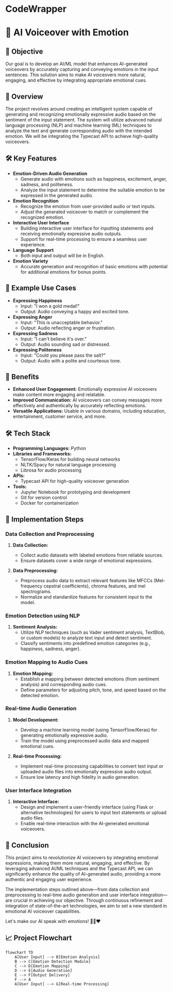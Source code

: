 # CodeWrapper
# 🎤 AI Voiceover with Emotion

## 🎯 Objective

Our goal is to develop an AI/ML model that enhances AI-generated voiceovers by accurately capturing and conveying emotions in the input sentences. This solution aims to make AI voiceovers more natural, engaging, and effective by integrating appropriate emotional cues.

## 🌟 Overview

The project revolves around creating an intelligent system capable of generating and recognizing emotionally expressive audio based on the sentiment of the input statement. The system will utilize advanced natural language processing (NLP) and machine learning (ML) techniques to analyze the text and generate corresponding audio with the intended emotion. We will be integrating the Typecast API to achieve high-quality voiceovers.

## 🛠️ Key Features

- **Emotion-Driven Audio Generation**
  - Generate audio with emotions such as happiness, excitement, anger, sadness, and politeness.
  - Analyze the input statement to determine the suitable emotion to be expressed in the generated audio.
- **Emotion Recognition**
  - Recognize the emotion from user-provided audio or text inputs.
  - Adjust the generated voiceover to match or complement the recognized emotion.
- **Interactive User Interface**
  - Building interactive user interface for inputting statements and receiving emotionally expressive audio outputs.
  - Support for real-time processing to ensure a seamless user experience.
- **Language Support**
  - Both input and output will be in English.
- **Emotion Variety**
  - Accurate generation and recognition of basic emotions with potential for additional emotions for bonus points.

## 🚀 Example Use Cases

- **Expressing Happiness**
  - Input: "I won a gold medal!"
  - Output: Audio conveying a happy and excited tone.
- **Expressing Anger**
  - Input: "This is unacceptable behavior."
  - Output: Audio reflecting anger or frustration.
- **Expressing Sadness**
  - Input: "I can't believe it's over."
  - Output: Audio sounding sad or distressed.
- **Expressing Politeness**
  - Input: "Could you please pass the salt?"
  - Output: Audio with a polite and courteous tone.

## 🌈 Benefits

- **Enhanced User Engagement:** Emotionally expressive AI voiceovers make content more engaging and relatable.
- **Improved Communication:** AI voiceovers can convey messages more effectively and authentically by accurately reflecting emotions.
- **Versatile Applications:** Usable in various domains, including education, entertainment, customer service, and more.

## 🛠️ Tech Stack

- **Programming Languages:** Python
- **Libraries and Frameworks:**
  - TensorFlow/Keras for building neural networks
  - NLTK/Spacy for natural language processing
  - Librosa for audio processing
- **APIs:**
  - Typecast API for high-quality voiceover generation
- **Tools:**
  - Jupyter Notebook for prototyping and development
  - Git for version control
  - Docker for containerization
 ## 📂 Implementation Steps

### Data Collection and Preprocessing

1. **Data Collection:**
   - Collect audio datasets with labeled emotions from reliable sources.
   - Ensure datasets cover a wide range of emotional expressions.

2. **Data Preprocessing:**
   - Preprocess audio data to extract relevant features like MFCCs (Mel-frequency cepstral coefficients), chroma features, and mel spectrograms.
   - Normalize and standardize features for consistent input to the model.

### Emotion Detection using NLP

1. **Sentiment Analysis:**
   - Utilize NLP techniques (such as Vader sentiment analysis, TextBlob, or custom models) to analyze text input and detect sentiment.
   - Classify sentiments into predefined emotion categories (e.g., happiness, sadness, anger).

### Emotion Mapping to Audio Cues

1. **Emotion Mapping:**
   - Establish a mapping between detected emotions (from sentiment analysis) and corresponding audio cues.
   - Define parameters for adjusting pitch, tone, and speed based on the detected emotion.

### Real-time Audio Generation

1. **Model Development:**
   - Develop a machine learning model (using TensorFlow/Keras) for generating emotionally expressive audio.
   - Train the model using preprocessed audio data and mapped emotional cues.

2. **Real-time Processing:**
   - Implement real-time processing capabilities to convert text input or uploaded audio files into emotionally expressive audio output.
   - Ensure low latency and high fidelity in audio generation.

### User Interface Integration

1. **Interactive Interface:**
   - Design and implement a user-friendly interface (using Flask or alternative technologies) for users to input text statements or upload audio files.
   - Enable real-time interaction with the AI-generated emotional voiceovers.

## 🏁 Conclusion

This project aims to revolutionize AI voiceovers by integrating emotional expressions, making them more natural, engaging, and effective. By leveraging advanced AI/ML techniques and the Typecast API, we can significantly enhance the quality of AI-generated audio, providing a more authentic and engaging user experience.

The implementation steps outlined above—from data collection and preprocessing to real-time audio generation and user interface integration—are crucial in achieving our objective. Through continuous refinement and integration of state-of-the-art technologies, we aim to set a new standard in emotional AI voiceover capabilities.

Let's make our AI speak with emotions! 🎤💬❤️


## 📈 Project Flowchart

```mermaid
flowchart TD
    A[User Input] --> B[Emotion Analysis]
    B --> C[Emotion Detection Module]
    C --> D[Emotion Mapping]
    D --> E[Audio Generation]
    E --> F[Output Delivery]
    F --> A
    A[User Input] --> G[Real-time Processing]